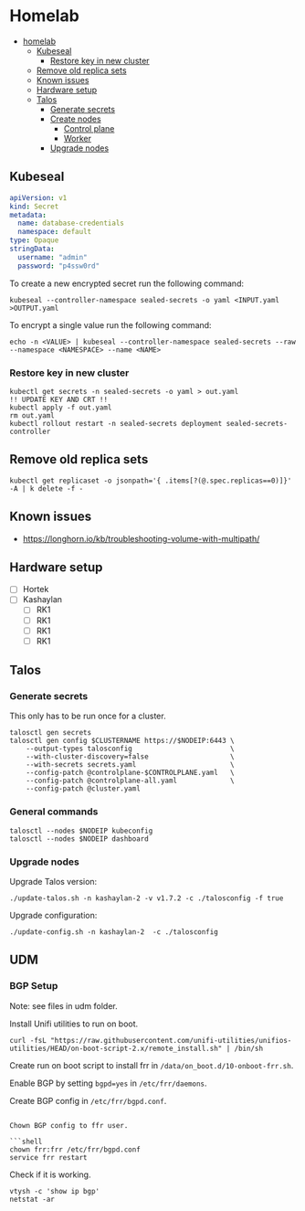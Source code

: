 # Homelab

<!-- TOC -->
* [homelab](#homelab)
  * [Kubeseal](#kubeseal)
    * [Restore key in new cluster](#restore-key-in-new-cluster)
  * [Remove old replica sets](#remove-old-replica-sets)
  * [Known issues](#known-issues)
  * [Hardware setup](#hardware-setup)
  * [Talos](#talos)
    * [Generate secrets](#generate-secrets)
    * [Create nodes](#create-nodes)
      * [Control plane](#control-plane)
      * [Worker](#worker)
    * [Upgrade nodes](#upgrade-nodes)
<!-- TOC -->

## Kubeseal

```yaml
apiVersion: v1
kind: Secret
metadata:
  name: database-credentials
  namespace: default
type: Opaque
stringData:
  username: "admin"
  password: "p4ssw0rd"
```

To create a new encrypted secret run the following command:

```shell
kubeseal --controller-namespace sealed-secrets -o yaml <INPUT.yaml >OUTPUT.yaml
```

To encrypt a single value run the following command:

```shell
echo -n <VALUE> | kubeseal --controller-namespace sealed-secrets --raw --namespace <NAMESPACE> --name <NAME>
```

### Restore key in new cluster

```shell
kubectl get secrets -n sealed-secrets -o yaml > out.yaml
!! UPDATE KEY AND CRT !!
kubectl apply -f out.yaml
rm out.yaml
kubectl rollout restart -n sealed-secrets deployment sealed-secrets-controller
```

## Remove old replica sets

```shell
kubectl get replicaset -o jsonpath='{ .items[?(@.spec.replicas==0)]}' -A | k delete -f -
```

## Known issues

- https://longhorn.io/kb/troubleshooting-volume-with-multipath/

## Hardware setup

- [ ] Hortek
- [ ] Kashaylan
  - [ ] RK1
  - [ ] RK1
  - [ ] RK1
  - [ ] RK1

## Talos

### Generate secrets

This only has to be run once for a cluster.

```shell
talosctl gen secrets
talosctl gen config $CLUSTERNAME https://$NODEIP:6443 \
    --output-types talosconfig                        \
    --with-cluster-discovery=false                    \
    --with-secrets secrets.yaml                       \
    --config-patch @controlplane-$CONTROLPLANE.yaml   \
    --config-patch @controlplane-all.yaml             \
    --config-patch @cluster.yaml
```

### General commands

```shell
talosctl --nodes $NODEIP kubeconfig
talosctl --nodes $NODEIP dashboard
```

### Upgrade nodes

Upgrade Talos version:

```shell
./update-talos.sh -n kashaylan-2 -v v1.7.2 -c ./talosconfig -f true
 ```

Upgrade configuration:

```shell
./update-config.sh -n kashaylan-2  -c ./talosconfig
 ```

## UDM 

### BGP Setup

Note: see files in udm folder.

Install Unifi utilities to run on boot.

```shell
curl -fsL "https://raw.githubusercontent.com/unifi-utilities/unifios-utilities/HEAD/on-boot-script-2.x/remote_install.sh" | /bin/sh
```

Create run on boot script to install frr in `/data/on_boot.d/10-onboot-frr.sh`.

Enable BGP by setting `bgpd=yes` in `/etc/frr/daemons`.

Create BGP config in `/etc/frr/bgpd.conf`.

```shell

Chown BGP config to ffr user.

```shell
chown frr:frr /etc/frr/bgpd.conf
service frr restart
```

Check if it is working.

```shell
vtysh -c 'show ip bgp'
netstat -ar
```
